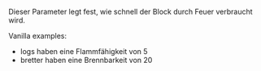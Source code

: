 Dieser Parameter legt fest, wie schnell der Block durch Feuer verbraucht wird.

Vanilla examples:
* logs haben eine Flammfähigkeit von 5
* bretter haben eine Brennbarkeit von 20